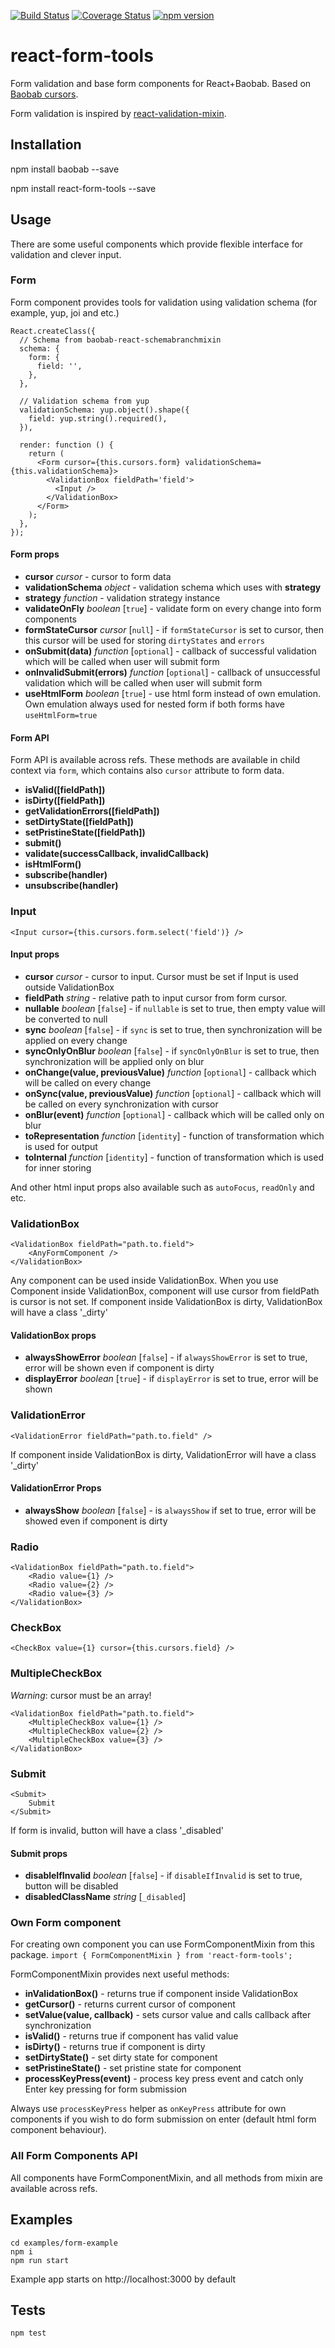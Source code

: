 [![Build Status](https://travis-ci.org/Brogency/baobab-react-schemabranchmixin.svg)](https://travis-ci.org/Brogency/react-form-tools)
[![Coverage Status](https://coveralls.io/repos/Brogency/react-form-tools/badge.svg?branch=master&service=github)](https://coveralls.io/github/Brogency/react-form-tools?branch=master)
[![npm version](https://badge.fury.io/js/react-form-tools.svg)](https://badge.fury.io/js/react-form-tools)

react-form-tools
=========

Form validation and base form components for React+Baobab.
Based on [Baobab cursors](https://github.com/Yomguithereal/baobab).

Form validation is inspired by [react-validation-mixin](https://github.com/jurassix/react-validation-mixin).

## Installation

  npm install baobab --save

  npm install react-form-tools --save

## Usage

There are some useful components which provide flexible interface for validation and clever input.

### Form

Form component provides tools for validation using validation schema (for example, yup, joi and etc.)

```
React.createClass({
  // Schema from baobab-react-schemabranchmixin
  schema: {
    form: {
      field: '',
    },
  },

  // Validation schema from yup
  validationSchema: yup.object().shape({
    field: yup.string().required(),
  }),

  render: function () {
    return (
      <Form cursor={this.cursors.form} validationSchema={this.validationSchema}>
        <ValidationBox fieldPath='field'>
          <Input />
        </ValidationBox>
      </Form>
    );
  },
});
```

#### Form props

* **cursor** *cursor* - cursor to form data
* **validationSchema** *object* - validation schema which uses with **strategy**
* **strategy** *function* - validation strategy instance
* **validateOnFly** *boolean* [`true`] - validate form on every change into form components
* **formStateCursor** *cursor* [`null`] - if `formStateCursor` is set to cursor,
then this cursor will be used for storing `dirtyStates` and `errors`
* **onSubmit(data)** *function* [`optional`] - callback of successful validation which will be called when user will submit form
* **onInvalidSubmit(errors)** *function* [`optional`] - callback of unsuccessful validation which will be called when user will submit form
* **useHtmlForm** *boolean* [`true`] - use html form instead of own emulation. Own emulation always used for nested form if both forms have `useHtmlForm=true`

#### Form API

Form API is available across refs. These methods are available in child context via `form`, which contains also `cursor` attribute to form data.

* **isValid([fieldPath])**
* **isDirty([fieldPath])**
* **getValidationErrors([fieldPath])**
* **setDirtyState([fieldPath])**
* **setPristineState([fieldPath])**
* **submit()**
* **validate(successCallback, invalidCallback)**
* **isHtmlForm()**
* **subscribe(handler)**
* **unsubscribe(handler)**

### Input

```
<Input cursor={this.cursors.form.select('field')} />
```

#### Input props

* **cursor** *cursor* - cursor to input. Cursor must be set if Input is used outside ValidationBox
* **fieldPath** *string* - relative path to input cursor from form cursor.
* **nullable** *boolean* [`false`] - if `nullable` is set to true, then empty value will be converted to null
* **sync** *boolean* [`false`] - if `sync` is set to true, then synchronization will be applied on every change
* **syncOnlyOnBlur** *boolean* [`false`] - if `syncOnlyOnBlur` is set to true, then synchronization will be applied only on blur
* **onChange(value, previousValue)** *function* [`optional`] - callback which will be called on every change
* **onSync(value, previousValue)** *function* [`optional`] - callback which will be called on every synchronization with cursor
* **onBlur(event)** *function* [`optional`] - callback which will be called only on blur
* **toRepresentation** *function* [`identity`] - function of transformation which is used for output
* **toInternal** *function* [`identity`] - function of transformation which is used for inner storing

And other html input props also available such as `autoFocus`, `readOnly` and etc.

### ValidationBox

```
<ValidationBox fieldPath="path.to.field">
    <AnyFormComponent />
</ValidationBox>
```

Any component can be used inside ValidationBox. When you use Component inside ValidationBox, component will use cursor
from fieldPath is cursor is not set.
If component inside ValidationBox is dirty, ValidationBox will have a class '_dirty'

#### ValidationBox props

* **alwaysShowError** *boolean* [`false`] - if `alwaysShowError` is set to true, error will be shown even if component is dirty
* **displayError** *boolean* [`true`] - if `displayError` is set to true, error will be shown
### ValidationError

```
<ValidationError fieldPath="path.to.field" />
```

If component inside ValidationBox is dirty, ValidationError will have a class '_dirty'

#### ValidationError Props

* **alwaysShow** *boolean* [`false`] - is `alwaysShow` if set to true, error will be showed even if component is dirty

### Radio

```
<ValidationBox fieldPath="path.to.field">
    <Radio value={1} />
    <Radio value={2} />
    <Radio value={3} />
</ValidationBox>
```

### CheckBox

```
<CheckBox value={1} cursor={this.cursors.field} />
```


### MultipleCheckBox

*Warning*: cursor must be an array!

```
<ValidationBox fieldPath="path.to.field">
    <MultipleCheckBox value={1} />
    <MultipleCheckBox value={2} />
    <MultipleCheckBox value={3} />
</ValidationBox>
```


### Submit

```
<Submit>
    Submit
</Submit>
```

If form is invalid, button will have a class '_disabled'

#### Submit props

* **disableIfInvalid** *boolean* [`false`] - if `disableIfInvalid` is set to true, button will be disabled
* **disabledClassName** *string* [`_disabled`]
### Own Form component

For creating own component you can use FormComponentMixin from this package.
`import { FormComponentMixin } from 'react-form-tools';`

FormComponentMixin provides next useful methods:
* **inValidationBox()** - returns true if component inside ValidationBox
* **getCursor()** - returns current cursor of component
* **setValue(value, callback)** - sets cursor value and calls callback after synchronization
* **isValid()** - returns true if component has valid value
* **isDirty()** - returns true if component is dirty
* **setDirtyState()** - set dirty state for component
* **setPristineState()** - set pristine state for component
* **processKeyPress(event)** - process key press event and catch only Enter key pressing for form submission

Always use `processKeyPress` helper as `onKeyPress` attribute for own components if you wish to do form submission on enter (default html form component behaviour).

### All Form Components API

All components have FormComponentMixin, and all methods from mixin are available across refs.

## Examples

    cd examples/form-example
    npm i
    npm run start

Example app starts on http://localhost:3000 by default


## Tests

    npm test

